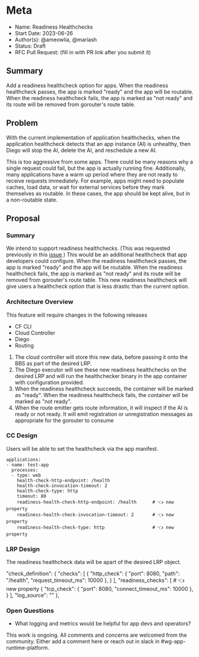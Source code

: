 # Meta
[meta]: #meta
- Name: Readiness Healthchecks
- Start Date: 2023-06-26
- Author(s): @ameowlia, @mariash
- Status: Draft
- RFC Pull Request: (fill in with PR link after you submit it)


## Summary

Add a readiness healthcheck option for apps. When the readiness healthcheck
passes, the app is marked "ready" and the app will be routable. When the
readiness healthcheck fails, the app is marked as "not ready" and its route will
be removed from gorouter's route table.

## Problem

With the current implementation of application healthchecks, when the
application healthcheck detects that an app instance (AI) is unhealthy, then
Diego will stop the AI, delete the AI, and reschedule a new AI.

This is too aggressive from some apps. There could be many reasons why a single
request could fail, but the app is actually running fine. Additionally, many
applications have a warm up period where they are not ready to receive requests
immediately. For example, apps might need to populate caches, load data, or wait
for external services before they mark themselves as routable. In these cases,
the app should be kept alive, but in a non-routable state.

## Proposal

### Summary
We intend to support readiness healthchecks. (This was requested previously in
this [issue](https://github.com/cloudfoundry/cloud_controller_ng/issues/1706).)
This would be an additional healthcheck that app developers could configure.
When the readiness healthcheck passes, the app is marked "ready" and the app
will be routable. When the readiness healthcheck fails, the app is marked as
"not ready" and its route will be removed from gorouter's route table.
This new readiness healthcheck will give users a healthcheck option that is less
drastic than the current option.

### Architecture Overview
This feature will require changes in the following releases

* CF CLI
* Cloud Controller
* Diego
* Routing

1. The cloud controller will store this new data, before passing it onto the BBS
   as part of the desired LRP.
2. The Diego executor will see these new readiness healthchecks on the desired
   LRP and will run the healthchecker binary in the app container with
   configuration provided.
3. When the readiness healthcheck succeeds, the container will be marked as
   "ready". When the readiness healthcheck fails, the container will be marked
   as "not ready".
4. When the route emitter gets route information, it will inspect if the AI is
   ready or not ready. It will emit registration or unregistration messages as
   appropriate for the gorouter to consume

### CC Design
Users will be able to set the healthcheck via the app manifest.

```
applications:
- name: test-app
  processes:
  - type: web
    health-check-http-endpoint: /health
    health-check-invocation-timeout: 2
    health-check-type: http
    timeout: 80
    readiness-health-check-http-endpoint: /health      # 👈 new property
    readiness-health-check-invocation-timeout: 2       # 👈 new property
    readiness-health-check-type: http                  # 👈 new property
```

### LRP Design

The readiness healthcheck data will be apart of the desired LRP object.

"check_definition": {
    "checks": [
      {
        "http_check": {
          "port": 8080,
          "path": "/health",
          "request_timeout_ms": 10000
        },
      }
    ],
    "readiness_checks": [                  # 👈 new property
      {
        "tcp_check": {
          "port": 8080,
          "connect_timeout_ms": 10000
        },
      }
    ],
    "log_source": ""
  },


### Open Questions
* What logging and metrics would be helpful for app devs and operators?

This work is ongoing. All comments and concerns are welcomed from the community.
Either add a comment here or reach out in slack in #wg-app-runtime-platform.


